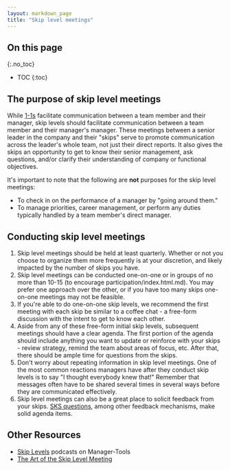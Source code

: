 ```yaml
---
layout: markdown_page
title: "Skip level meetings"
---
```

## On this page
{:.no_toc}

- TOC
{:toc}

## The purpose of skip level meetings

While [1-1s](https://github.com/daijapan/test/tree/master/leadership/1-1/index.html.md) facilitate communication between a team
member and their manager, skip levels should facilitate communication between a
team member and their manager's manager. These meetings between a senior leader
in the company and their "skips" serve to promote communication across the
leader's whole team, not just their direct reports. It also gives the skips an
opportunity to get to know their senior management, ask questions, and/or
clarify their understanding of company or functional objectives.

It's important to note that the following are **not** purposes for the
skip level meetings:

* To check in on the performance of a manager by "going around them."
* To manage priorities, career management, or perform any duties typically
  handled by a team member's direct manager.

## Conducting skip level meetings

1. Skip level meetings should be held at least quarterly. Whether or not you
   choose to organize them more frequently is at your discretion, and likely
   impacted by the number of skips you have.
1. Skip level meetings can be conducted one-on-one or in groups of no more than
   10-15 (to encourage participation/index.html.md). You may prefer one approach over the
   other, or if you have too many skips one-on-one meetings may not be feasible.
1. If you're able to do one-on-one skip levels, we recommend the first meeting
   with each skip be similar to a coffee chat - a free-form discussion with the
   intent to get to know each other.
1. Aside from any of these free-form initial skip levels, subsequent meetings
   should have a clear agenda. The first portion of the agenda should include
   anything you want to update or reinforce with your skips - review strategy,
   remind the team about areas of focus, etc. After that, there should be ample
   time for questions from the skips.
1. Don't worry about repeating information in skip level meetings. One of the
   most common reactions managers have after they conduct skip levels is to say
   "I thought everybody knew that!" Remember that messages often have to be
   shared several times in several ways before they are communicated
   effectively.
1. Skip level meetings can also be a great place to solicit feedback from your
   skips. [SKS questions](https://en.wikipedia.org/wiki/SKS_process/index.html.md), among
   other feedback mechanisms, make solid agenda items.

## Other Resources

* [Skip Levels](https://www.manager-tools.com/2006/04/skip-levels/index.html.md) podcasts on
  Manager-Tools
* [The Art of the Skip Level
  Meeting](https://www.linkedin.com/pulse/art-skip-level-meeting-scott-boulton%2C-chrp-5948801065834024960/index.html.md/index.html.md)
